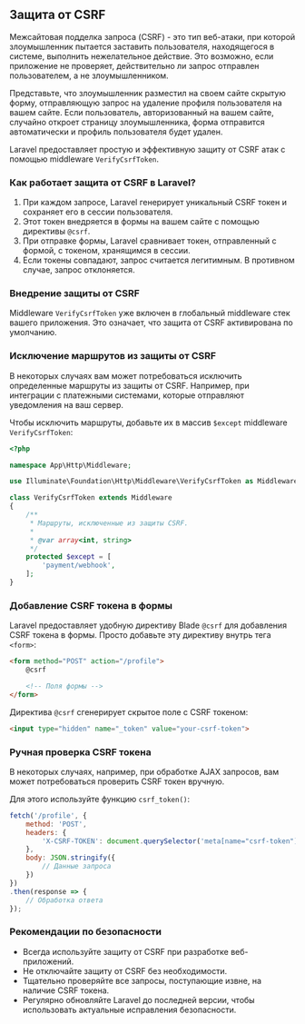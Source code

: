 ## Защита от CSRF

Межсайтовая подделка запроса (CSRF) - это тип веб-атаки, при которой злоумышленник пытается заставить пользователя, находящегося в системе, выполнить нежелательное действие. Это возможно, если приложение не проверяет, действительно ли запрос отправлен пользователем, а не злоумышленником.

Представьте, что злоумышленник разместил на своем сайте скрытую форму, отправляющую запрос на удаление профиля пользователя на вашем сайте. Если пользователь, авторизованный на вашем сайте, случайно откроет страницу злоумышленника, форма отправится автоматически и профиль пользователя будет удален.

Laravel предоставляет простую и эффективную защиту от CSRF атак с помощью middleware `VerifyCsrfToken`.

### Как работает защита от CSRF в Laravel?

1. При каждом запросе, Laravel генерирует уникальный CSRF токен и сохраняет его в сессии пользователя.
2. Этот токен внедряется в формы на вашем сайте с помощью директивы `@csrf`.
3. При отправке формы, Laravel сравнивает токен, отправленный с формой, с токеном, хранящимся в сессии.
4. Если токены совпадают, запрос считается легитимным. В противном случае, запрос отклоняется.

### Внедрение защиты от CSRF

Middleware `VerifyCsrfToken` уже включен в глобальный middleware стек вашего приложения. Это означает, что защита от CSRF активирована по умолчанию.

### Исключение маршрутов из защиты от CSRF

В некоторых случаях вам может потребоваться исключить определенные маршруты из защиты от CSRF. Например, при интеграции с платежными системами, которые отправляют уведомления на ваш сервер.

Чтобы исключить маршруты, добавьте их в массив `$except` middleware `VerifyCsrfToken`:

```php
<?php

namespace App\Http\Middleware;

use Illuminate\Foundation\Http\Middleware\VerifyCsrfToken as Middleware;

class VerifyCsrfToken extends Middleware
{
    /**
     * Маршруты, исключенные из защиты CSRF.
     *
     * @var array<int, string>
     */
    protected $except = [
        'payment/webhook',
    ];
}
```

### Добавление CSRF токена в формы

Laravel предоставляет удобную директиву Blade `@csrf` для добавления CSRF токена в формы. Просто добавьте эту директиву внутрь тега `<form>`:

```html
<form method="POST" action="/profile">
    @csrf

    <!-- Поля формы -->
</form>
```

Директива `@csrf` сгенерирует скрытое поле с CSRF токеном:

```html
<input type="hidden" name="_token" value="your-csrf-token">
```

### Ручная проверка CSRF токена

В некоторых случаях, например, при обработке AJAX запросов, вам может потребоваться проверить CSRF токен вручную. 

Для этого используйте функцию `csrf_token()`:

```javascript
fetch('/profile', {
    method: 'POST',
    headers: {
        'X-CSRF-TOKEN': document.querySelector('meta[name="csrf-token"]').getAttribute('content')
    },
    body: JSON.stringify({
        // Данные запроса
    })
})
.then(response => {
    // Обработка ответа
});
```

### Рекомендации по безопасности

* Всегда используйте защиту от CSRF при разработке веб-приложений.
* Не отключайте защиту от CSRF без необходимости.
* Тщательно проверяйте все запросы, поступающие извне, на наличие CSRF токена.
* Регулярно обновляйте Laravel до последней версии, чтобы использовать актуальные исправления безопасности. 
